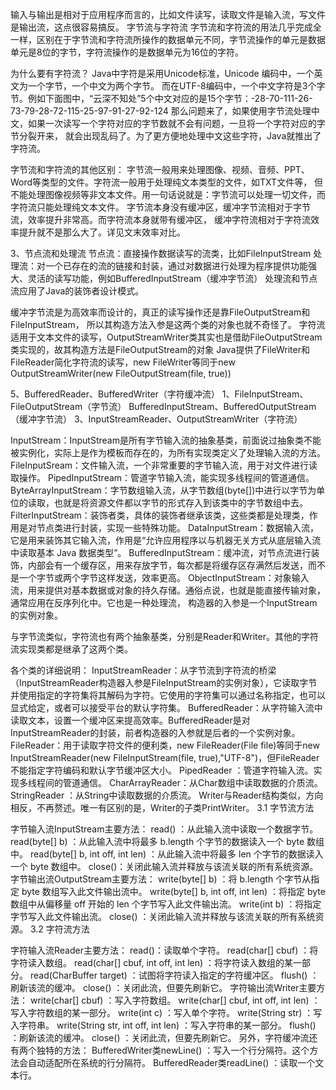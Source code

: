 输入与输出是相对于应用程序而言的，比如文件读写，读取文件是输入流，写文件是输出流，这点很容易搞反。
字节流与字符流
字节流和字符流的用法几乎完成全一样，区别在于字节流和字符流所操作的数据单元不同，字节流操作的单元是数据单元是8位的字节，字符流操作的是数据单元为16位的字符。

为什么要有字符流？
Java中字符是采用Unicode标准，Unicode 编码中，一个英文为一个字节，一个中文为两个字节。
而在UTF-8编码中，一个中文字符是3个字节。例如下面图中，“云深不知处”5个中文对应的是15个字节：-28-70-111-26-73-79-28-72-115-25-97-91-27-92-124
那么问题来了，如果使用字节流处理中文，如果一次读写一个字符对应的字节数就不会有问题，一旦将一个字符对应的字节分裂开来，
就会出现乱码了。为了更方便地处理中文这些字符，Java就推出了字符流。


字节流和字符流的其他区别：
字节流一般用来处理图像、视频、音频、PPT、Word等类型的文件。字符流一般用于处理纯文本类型的文件，如TXT文件等，
但不能处理图像视频等非文本文件。用一句话说就是：字节流可以处理一切文件，而字符流只能处理纯文本文件。
字节流本身没有缓冲区，缓冲字节流相对于字节流，效率提升非常高。而字符流本身就带有缓冲区，
缓冲字符流相对于字符流效率提升就不是那么大了。详见文末效率对比。


3、节点流和处理流
节点流：直接操作数据读写的流类，比如FileInputStream
处理流：对一个已存在的流的链接和封装，通过对数据进行处理为程序提供功能强大、灵活的读写功能，例如BufferedInputStream（缓冲字节流）
处理流和节点流应用了Java的装饰者设计模式。


缓冲字节流是为高效率而设计的，真正的读写操作还是靠FileOutputStream和FileInputStream，
所以其构造方法入参是这两个类的对象也就不奇怪了。
字符流适用于文本文件的读写，OutputStreamWriter类其实也是借助FileOutputStream类实现的，故其构造方法是FileOutputStream的对象
Java提供了FileWriter和FileReader简化字符流的读写，new FileWriter等同于new OutputStreamWriter(new FileOutputStream(file, true))



5、BufferedReader、BufferedWriter（字符缓冲流）
1、FileInputStream、FileOutputStream（字节流）
BufferedInputStream、BufferedOutputStream（缓冲字节流）
3、InputStreamReader、OutputStreamWriter（字符流）


InputStream：InputStream是所有字节输入流的抽象基类，前面说过抽象类不能被实例化，实际上是作为模板而存在的，为所有实现类定义了处理输入流的方法。
FileInputSream：文件输入流，一个非常重要的字节输入流，用于对文件进行读取操作。
PipedInputStream：管道字节输入流，能实现多线程间的管道通信。
ByteArrayInputStream：字节数组输入流，从字节数组(byte[])中进行以字节为单位的读取，也就是将资源文件都以字节的形式存入到该类中的字节数组中去。
FilterInputStream：装饰者类，具体的装饰者继承该类，这些类都是处理类，作用是对节点类进行封装，实现一些特殊功能。
DataInputStream：数据输入流，它是用来装饰其它输入流，作用是“允许应用程序以与机器无关方式从底层输入流中读取基本 Java 数据类型”。
BufferedInputStream：缓冲流，对节点流进行装饰，内部会有一个缓存区，用来存放字节，每次都是将缓存区存满然后发送，而不是一个字节或两个字节这样发送，效率更高。
ObjectInputStream：对象输入流，用来提供对基本数据或对象的持久存储。通俗点说，也就是能直接传输对象，通常应用在反序列化中。它也是一种处理流，
构造器的入参是一个InputStream的实例对象。

与字节流类似，字符流也有两个抽象基类，分别是Reader和Writer。其他的字符流实现类都是继承了这两个类。

各个类的详细说明：
InputStreamReader：从字节流到字符流的桥梁（InputStreamReader构造器入参是FileInputStream的实例对象），它读取字节并使用指定的字符集将其解码为字符。它使用的字符集可以通过名称指定，也可以显式给定，或者可以接受平台的默认字符集。
BufferedReader：从字符输入流中读取文本，设置一个缓冲区来提高效率。BufferedReader是对InputStreamReader的封装，前者构造器的入参就是后者的一个实例对象。
FileReader：用于读取字符文件的便利类，new FileReader(File file)等同于new InputStreamReader(new FileInputStream(file, true),"UTF-8")，但FileReader不能指定字符编码和默认字节缓冲区大小。
PipedReader ：管道字符输入流。实现多线程间的管道通信。
CharArrayReader：从Char数组中读取数据的介质流。
StringReader ：从String中读取数据的介质流。
Writer与Reader结构类似，方向相反，不再赘述。唯一有区别的是，Writer的子类PrintWriter。
3.1 字节流方法

字节输入流InputStream主要方法：
read() ：从此输入流中读取一个数据字节。
read(byte[] b) ：从此输入流中将最多 b.length 个字节的数据读入一个 byte 数组中。
read(byte[] b, int off, int len) ：从此输入流中将最多 len 个字节的数据读入一个 byte 数组中。
close()：关闭此输入流并释放与该流关联的所有系统资源。
字节输出流OutputStream主要方法：
write(byte[] b) ：将 b.length 个字节从指定 byte 数组写入此文件输出流中。
write(byte[] b, int off, int len) ：将指定 byte 数组中从偏移量 off 开始的 len 个字节写入此文件输出流。
write(int b) ：将指定字节写入此文件输出流。
close() ：关闭此输入流并释放与该流关联的所有系统资源。
3.2 字符流方法

字符输入流Reader主要方法：
read()：读取单个字符。
read(char[] cbuf) ：将字符读入数组。
read(char[] cbuf, int off, int len) ：将字符读入数组的某一部分。
read(CharBuffer target) ：试图将字符读入指定的字符缓冲区。
flush() ：刷新该流的缓冲。
close() ：关闭此流，但要先刷新它。
字符输出流Writer主要方法：
write(char[] cbuf) ：写入字符数组。
write(char[] cbuf, int off, int len) ：写入字符数组的某一部分。
write(int c) ：写入单个字符。
write(String str) ：写入字符串。
write(String str, int off, int len) ：写入字符串的某一部分。
flush() ：刷新该流的缓冲。
close() ：关闭此流，但要先刷新它。
另外，字符缓冲流还有两个独特的方法：
BufferedWriter类newLine() ：写入一个行分隔符。这个方法会自动适配所在系统的行分隔符。
BufferedReader类readLine() ：读取一个文本行。